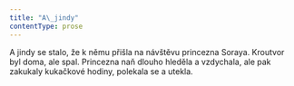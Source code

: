 ```yaml
---
title: "A\_jindy"
contentType: prose
---
```


A jindy se stalo, že k němu přišla na návštěvu princezna Soraya. Kroutvor byl doma, ale spal. Princezna naň dlouho hleděla a vzdychala, ale pak zakukaly kukačkové hodiny, polekala se a utekla.
